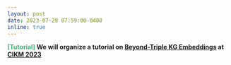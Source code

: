 ```yaml
---
layout: post
date: 2023-07-28 07:59:00-0400
inline: true
---
```



<b><font color='MediumSeaGreen'>[Tutorial]</font><b/> 
We will organize a tutorial on [Beyond-Triple KG Embeddings]() at [CIKM 2023](https://uobevents.eventsair.com/cikm2023/)